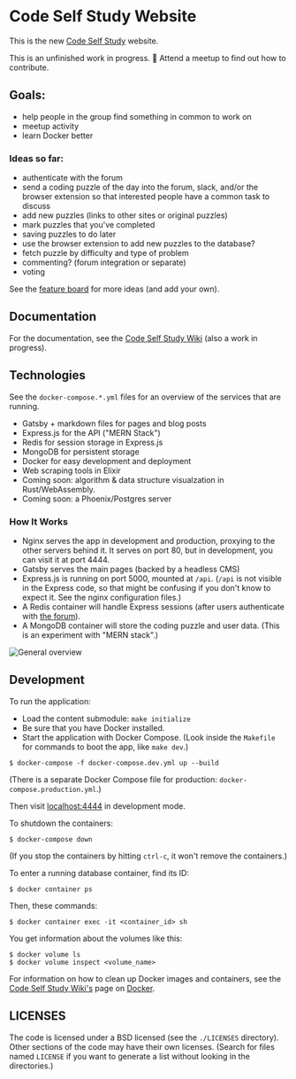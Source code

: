 # Code Self Study Website

This is the new [Code Self Study](https://codeselfstudy.com/) website.

This is an unfinished work in progress. :construction: Attend a meetup to find out how to contribute.

## Goals:

- help people in the group find something in common to work on
- meetup activity
- learn Docker better

### Ideas so far:

- authenticate with the forum
- send a coding puzzle of the day into the forum, slack, and/or the browser extension so that interested people have a common task to discuss
- add new puzzles (links to other sites or original puzzles)
- mark puzzles that you've completed
- saving puzzles to do later
- use the browser extension to add new puzzles to the database?
- fetch puzzle by difficulty and type of problem
- commenting? (forum integration or separate)
- voting

See the [feature board](https://github.com/codeselfstudy/codeselfstudy/projects/1) for more ideas (and add your own).

## Documentation

For the documentation, see the [Code Self Study Wiki](https://github.com/codeselfstudy/codeselfstudy_wiki) (also a work in progress).

## Technologies

See the `docker-compose.*.yml` files for an overview of the services that are running.

- Gatsby + markdown files for pages and blog posts
- Express.js for the API ("MERN Stack")
- Redis for session storage in Express.js
- MongoDB for persistent storage
- Docker for easy development and deployment
- Web scraping tools in Elixir
- Coming soon: algorithm & data structure visualzation in Rust/WebAssembly.
- Coming soon: a Phoenix/Postgres server

### How It Works

- Nginx serves the app in development and production, proxying to the other servers behind it. It serves on port 80, but in development, you can visit it at port 4444.
- Gatsby serves the main pages (backed by a headless CMS)
- Express.js is running on port 5000, mounted at `/api`. (`/api` is not visible in the Express code, so that might be confusing if you don't know to expect it. See the nginx configuration files.)
- A Redis container will handle Express sessions (after users authenticate with [the forum](https://forum.codeselfstudy.com/)).
- A MongoDB container will store the coding puzzle and user data. (This is an experiment with "MERN stack".)

![General overview](https://wiki.codeselfstudy.com/images/servers.png)

## Development

To run the application:

- Load the content submodule: `make initialize`
- Be sure that you have Docker installed.
- Start the application with Docker Compose. (Look inside the `Makefile` for commands to boot the app, like `make dev`.)

```text
$ docker-compose -f docker-compose.dev.yml up --build
```

(There is a separate Docker Compose file for production: `docker-compose.production.yml`.)

Then visit [localhost:4444](http://localhost:4444/) in development mode.

To shutdown the containers:

```text
$ docker-compose down
```

(If you stop the containers by hitting `ctrl-c`, it won't remove the containers.)

To enter a running database container, find its ID:

```text
$ docker container ps
```

Then, these commands:

```text
$ docker container exec -it <container_id> sh
```

You get information about the volumes like this:

```text
$ docker volume ls
$ docker volume inspect <volume_name>
```

For information on how to clean up Docker images and containers, see the [Code Self Study Wiki's](https://wiki.codeselfstudy.com/) page on [Docker](https://wiki.codeselfstudy.com/guides/docker.html).

## LICENSES

The code is licensed under a BSD licensed (see the `./LICENSES` directory). Other sections of the code may have their own licenses. (Search for files named `LICENSE` if you want to generate a list without looking in the directories.)
